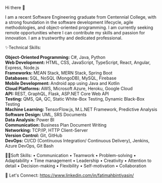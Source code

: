 Hi there 👋

I am a recent Software Engineering graduate from Centennial College, with a strong foundation in the software development lifecycle, agile methodologies, and object-oriented programming.
I am currently seeking remote opportunities where I can contribute my skills and passion for innovation. I am a trustworthy and dedicated professional.


✨Technical Skills:

<b>Object-Oriented Programming: </b> C#, Java, Python </br>
<b>Web Development: </b> HTML, CSS, JavaScript, TypeScript, React, Angular, Express, Node.js</br>
<b>Frameworks: </b> MEAN Stack, MERN Stack, Spring Boot</br>
<b>Databases: </b> SQL, NoSQL (MongoDB), MySQL, Firebase</br>
<b>Mobile Development: </b> Android app using Java and Kotlin </br>
<b>Cloud Platforms: </b> AWS, Microsoft Azure, Heroku, Google Cloud </br>
<b>API: </b> REST, GraphQL, Flask, ASP.NET Core Web API</br>
<b>Testing: </b> QMS, QA, QC, Static White-Box Testing, Dynamic Black-Box Testing </br>
<b>Machine Learning: </b> TensorFlow.js, M.L.NET Framework, Predictive Analysis</br>
<b>Software Design: </b> UML, SRS Documents </br>
<b>Data Analysis: </b> Power BI </br>
<b>Communication: </b> Business Plan Document Writing </br>
<b>Networking: </b> TCP/IP, HTTP Client-Server </br>
<b>Version Control: </b> Git, GitHub </br>
<b>DevOps: </b> CI/CD (Continuous Integration/ Continuous Delivery), Jenkins, Azure DevOps, Git Bash</br>


🤹‍♀️Soft Skills:
•  Communication
•  Teamwork
•  Problem-solving
•  Adaptability
•  Time management
•  Leadership
•  Creativity
•  Attention to detail
•  Decision-making
•  Flexibility
•  Self-motivation
•  Collaboration


📱 Let's Connect: https://www.linkedin.com/in/fatimahbintiyasin/

